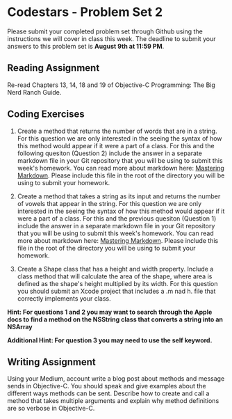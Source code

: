 # Codestars - Problem Set 2

Please submit your completed problem set through Github using the instructions we will cover in class this week. The deadline to submit your answers to this problem set is **August 9th at 11:59 PM**.

## Reading Assignment
Re-read Chapters 13, 14, 18 and 19 of Objective-C Programming: The Big Nerd Ranch Guide.

## Coding Exercises 

1) Create a method that returns the number of words that are in a string. For this question we are only interested in the seeing the syntax of how this method would appear if it were a part of a class. For this and the following quesiton (Question 2) include the answer in a separate markdown file in your Git repository that you will be using to submit this week's homework. You can read more about markdown here: [Mastering Markdown](https://guides.github.com/features/mastering-markdown/). Please include this file in the root of the directory you will be using to submit your homework.

2) Create a method that takes a string as its input and returns the number of vowels that appear in the string. For this question we are only interested in the seeing the syntax of how this method would appear if it were a part of a class. For this and the previous quesiton (Question 1) include the answer in a separate markdown file in your Git repository that you will be using to submit this week's homework. You can read more about markdown here: [Mastering Markdown](https://guides.github.com/features/mastering-markdown/). Please include this file in the root of the directory you will be using to submit your homework.

3) Create a Shape class that has a height and width property. Include a class method that will calculate the area of the shape, where area is defined as the shape's height multiplied by its width. For this question you should submit an Xcode project that includes a .m nad h. file that correctly implements your class.

**Hint: For questions 1 and 2 you may want to search through the Apple docs to find a method on the NSString class that converts a string into an NSArray**

**Additional Hint: For question 3 you may need to use the self keyword.**


## Writing Assignment
Using your Medium, account write a blog post about methods and message sends in Objective-C. You should speak and give examples about the different ways methods can be sent. Describe how to create and call a method that takes multiple arguments and explain why method definitions are so verbose in Objective-C.
